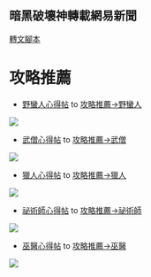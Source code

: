 ## 暗黑破壞神轉載網易新聞

[轉文腳本](https://raw.github.com/QueenbyeR/d3clan/master/README/d3_news_script.js)

攻略推薦
===

* [野蠻人心得帖](http://d.163.com/special/list_bar/) to [攻略推薦->野蠻人](http://d3clan.tw/bbs/forum.php?mod=post&action=newthread&fid=55&typeid=24&htmlon=1&editormode=1)

![](http://i.imgur.com/EJhkS.png)

* [武僧心得帖](http://d.163.com/special/list_monk/) to [攻略推薦->武僧](http://d3clan.tw/bbs/forum.php?mod=post&action=newthread&fid=55&typeid=26&htmlon=1&editormode=1)

![](http://i.imgur.com/0gm5m.png)

* [獵人心得帖](http://d.163.com/special/list_dh/) to [攻略推薦->獵人](http://d3clan.tw/bbs/forum.php?mod=post&action=newthread&fid=55&typeid=27&htmlon=1&editormode=1)

![](http://i.imgur.com/6R7Fu.png)

* [祕術師心得帖](http://d.163.com/special/list_wid/) to [攻略推薦->祕術師](http://d3clan.tw/bbs/forum.php?mod=post&action=newthread&fid=55&typeid=25&htmlon=1&editormode=1)

![](http://i.imgur.com/vASUb.png)

* [巫醫心得帖](http://d.163.com/special/list_wd/) to [攻略推薦->巫醫](http://d3clan.tw/bbs/forum.php?mod=post&action=newthread&fid=55&typeid=28&htmlon=1&editormode=1)

![](http://i.imgur.com/RCdKX.png)